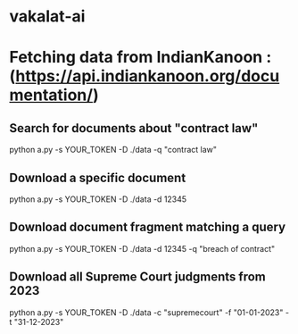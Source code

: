# vakalat-ai

# Fetching data from IndianKanoon : (https://api.indiankanoon.org/documentation/)

## Search for documents about "contract law"
python a.py -s YOUR_TOKEN -D ./data -q "contract law"

## Download a specific document
python a.py -s YOUR_TOKEN -D ./data -d 12345

## Download document fragment matching a query
python a.py -s YOUR_TOKEN -D ./data -d 12345 -q "breach of contract"

## Download all Supreme Court judgments from 2023
python a.py -s YOUR_TOKEN -D ./data -c "supremecourt" -f "01-01-2023" -t "31-12-2023"
